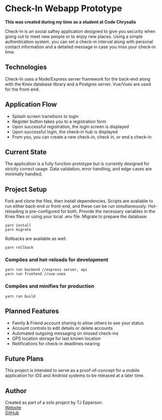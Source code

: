 # Check-In Webapp Prototype
**This was created during my time as a student at Code Chrysalis**

Check-In is an social saftey application designed to give you security when going out to meet new people or to enjoy new places. Using a simple authentication system, you can set a check-in interval along with personal contact information and a detailed message in case you miss your check-in time.

## Technologies

Check-In uses a Node/Express server framework for the back-end along with the Knex database library and a Postgres server. Vue/Vuex are used for the front-end.

## Application Flow

- Splash screen transitions to login
- Register button takes you to a registration form
- Upon successful registration, the login screen is displayed
- Upon successful login, the check-in hub is displayed
- From you, you can create a new check-in, check in, or end a check-in

## Current State

The application is a fully function prototype but is currently designed for strictly correct usage. Data validation, error handling, and edge cases are minimally handled.

## Project Setup

Fork and clone the files, then install dependencies. Scripts are available to run either back-end or front-end, and these can be run simultaneously. Hot-reloading is pre-configured for both. Provide the necessary variables in the Knex files or using your local .env file. Migrate to prepare the database.
```
yarn install
yarn migrate
```
Rollbacks are available as well.
```
yarn rollback
```

### Compiles and hot-reloads for development
```
yarn run backend //express server, api
yarn run frontend //vue-vuex
```

### Compiles and minifies for production
```
yarn run build
```

## Planned Features

- Family & Friend account sharing to allow others to see your status
- Account controls to edit details or delete accounts
- Automated outgoing messaging on missed check-ins
- GPS location storage for last known location
- Notifications for check-in deadlines nearing

## Future Plans

This project is intended to serve as a proof-of-concept for a mobile application for iOS and Android systems to be released at a later time.

## Author
Created as part of a solo project by TJ Epperson.<br/>
[Website](tjepperson.com)<br/>
[GitHub](github.com/arcaster42) 